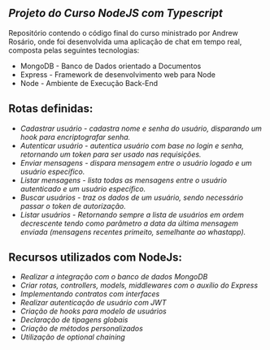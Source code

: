 ## _Projeto do Curso NodeJS com Typescript_

Repositório contendo o código final do curso ministrado por Andrew Rosário, onde foi desenvolvida uma aplicação de chat em tempo real, composta pelas seguintes tecnologias:

- MongoDB - Banco de Dados orientado a Documentos
- Express - Framework de desenvolvimento web para Node
- Node - Ambiente de Execução Back-End

## Rotas definidas:

- _Cadastrar usuário - cadastra nome e senha do usuário, disparando um hook para encriptografar senha._
- _Autenticar usuário - autentica usuário com base no login e senha, retornando um token para ser usado nas requisições._
- _Enviar mensagens - dispara mensagem entre o usuário logado e um usuário específico._
- _Listar mensagens - lista todas as mensagens entre o usuário autenticado e um usuário específico._
- _Buscar usuários - traz os dados de um usuário, sendo necessário passar o token de autorização._
- _Listar usuários - Retornando sempre a lista de usuários em ordem decrescente tendo como parâmetro a data da última mensagem enviada (mensagens recentes primeito, semelhante ao whastapp)._

## Recursos utilizados com NodeJs:

- _Realizar a integração com o banco de dados MongoDB_
- _Criar rotas, controllers, models, middlewares com o auxílio do Express_
- _Implementando contratos com interfaces_
- _Realizar autenticação de usuário com JWT_
- _Criação de hooks para modelo de usuários_
- _Declaração de tipagens globais_
- _Criação de métodos personalizados_
- _Utilização de optional chaining_
